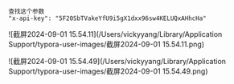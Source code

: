 ```
查找这个参数
"x-api-key": "5F20SbTVakeYfU9i5gX1dxx96sw4KELUQxAHhcHa"
```

![截屏2024-09-01 15.54.11](/Users/vickyyang/Library/Application Support/typora-user-images/截屏2024-09-01 15.54.11.png)

![截屏2024-09-01 15.54.49](/Users/vickyyang/Library/Application Support/typora-user-images/截屏2024-09-01 15.54.49.png)